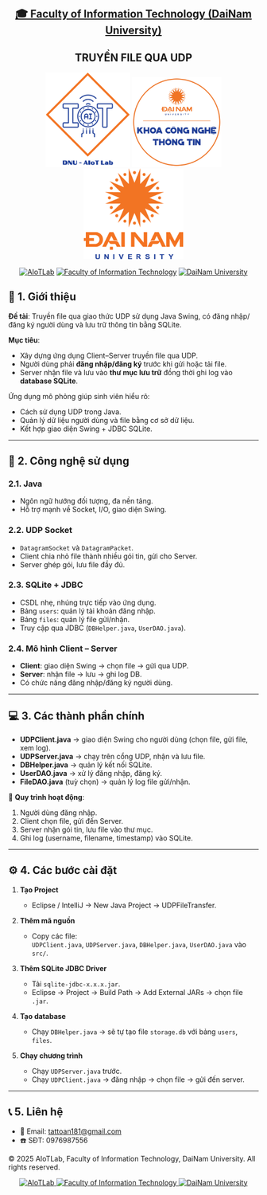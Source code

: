 <h2 align="center">
    <a href="https://dainam.edu.vn/vi/khoa-cong-nghe-thong-tin">
    🎓 Faculty of Information Technology (DaiNam University)
    </a>
</h2>
<h2 align="center">
   TRUYỀN FILE QUA UDP
</h2>
<div align="center">
    <p align="center">
        <img src="docs/aiotlab_logo.png" alt="AIoTLab Logo" width="170"/>
        <img src="docs/fitdnu_logo.png" alt="AIoTLab Logo" width="180"/>
        <img src="docs/dnu_logo.png" alt="DaiNam University Logo" width="200"/>
    </p>

[![AIoTLab](https://img.shields.io/badge/AIoTLab-green?style=for-the-badge)](https://www.facebook.com/DNUAIoTLab)
[![Faculty of Information Technology](https://img.shields.io/badge/Faculty%20of%20Information%20Technology-blue?style=for-the-badge)](https://dainam.edu.vn/vi/khoa-cong-nghe-thong-tin)
[![DaiNam University](https://img.shields.io/badge/DaiNam%20University-orange?style=for-the-badge)](https://dainam.edu.vn)

</div>

## 📖 1. Giới thiệu

**Đề tài**: Truyền file qua giao thức UDP sử dụng Java Swing, có đăng nhập/đăng ký người dùng và lưu trữ thông tin bằng SQLite.  

**Mục tiêu**:  
- Xây dựng ứng dụng Client–Server truyền file qua UDP.  
- Người dùng phải **đăng nhập/đăng ký** trước khi gửi hoặc tải file.  
- Server nhận file và lưu vào **thư mục lưu trữ** đồng thời ghi log vào **database SQLite**.  

Ứng dụng mô phỏng giúp sinh viên hiểu rõ:  
- Cách sử dụng UDP trong Java.  
- Quản lý dữ liệu người dùng và file bằng cơ sở dữ liệu.  
- Kết hợp giao diện Swing + JDBC SQLite.  

---

## 📌 2. Công nghệ sử dụng

### 2.1. Java
- Ngôn ngữ hướng đối tượng, đa nền tảng.  
- Hỗ trợ mạnh về Socket, I/O, giao diện Swing.  

### 2.2. UDP Socket
- `DatagramSocket` và `DatagramPacket`.  
- Client chia nhỏ file thành nhiều gói tin, gửi cho Server.  
- Server ghép gói, lưu file đầy đủ.  

### 2.3. SQLite + JDBC
- CSDL nhẹ, nhúng trực tiếp vào ứng dụng.  
- Bảng `users`: quản lý tài khoản đăng nhập.  
- Bảng `files`: quản lý file gửi/nhận.  
- Truy cập qua JDBC (`DBHelper.java`, `UserDAO.java`).  

### 2.4. Mô hình Client – Server
- **Client**: giao diện Swing → chọn file → gửi qua UDP.  
- **Server**: nhận file → lưu → ghi log DB.  
- Có chức năng đăng nhập/đăng ký người dùng.  

---

## 💻 3. Các thành phần chính

- **UDPClient.java** → giao diện Swing cho người dùng (chọn file, gửi file, xem log).  
- **UDPServer.java** → chạy trên cổng UDP, nhận và lưu file.  
- **DBHelper.java** → quản lý kết nối SQLite.  
- **UserDAO.java** → xử lý đăng nhập, đăng ký.  
- **FileDAO.java** (tuỳ chọn) → quản lý log file gửi/nhận.  

📌 **Quy trình hoạt động**:  
1. Người dùng đăng nhập.  
2. Client chọn file, gửi đến Server.  
3. Server nhận gói tin, lưu file vào thư mục.  
4. Ghi log (username, filename, timestamp) vào SQLite.  

---

## ⚙️ 4. Các bước cài đặt

1. **Tạo Project**  
   - Eclipse / IntelliJ → New Java Project → UDPFileTransfer.  

2. **Thêm mã nguồn**  
   - Copy các file:  
     `UDPClient.java`, `UDPServer.java`, `DBHelper.java`, `UserDAO.java` vào `src/`.  

3. **Thêm SQLite JDBC Driver**  
   - Tải `sqlite-jdbc-x.x.x.jar`.  
   - Eclipse → Project → Build Path → Add External JARs → chọn file `.jar`.  

4. **Tạo database**  
   - Chạy `DBHelper.java` → sẽ tự tạo file `storage.db` với bảng `users`, `files`.  

5. **Chạy chương trình**  
   - Chạy `UDPServer.java` trước.  
   - Chạy `UDPClient.java` → đăng nhập → chọn file → gửi đến server.  

---

## 📞 5. Liên hệ
- 💌 Email: tattoan181@gmail.com  
- ☎️ SĐT: 0976987556  

© 2025 AIoTLab, Faculty of Information Technology, DaiNam University. All rights reserved.  

<div align="center">
<a href="https://www.facebook.com/DNUAIoTLab">
    <img src="https://img.shields.io/badge/AIoTLab-green?style=for-the-badge" alt="AIoTLab"/>
</a>
<a href="https://dainam.edu.vn/vi/khoa-cong-nghe-thong-tin">
    <img src="https://img.shields.io/badge/Faculty%20of%20Information%20Technology-blue?style=for-the-badge" alt="Faculty of Information Technology"/>
</a>
<a href="https://dainam.edu.vn">
    <img src="https://img.shields.io/badge/DaiNam%20University-orange?style=for-the-badge" alt="DaiNam University"/>
</a>
</div>

